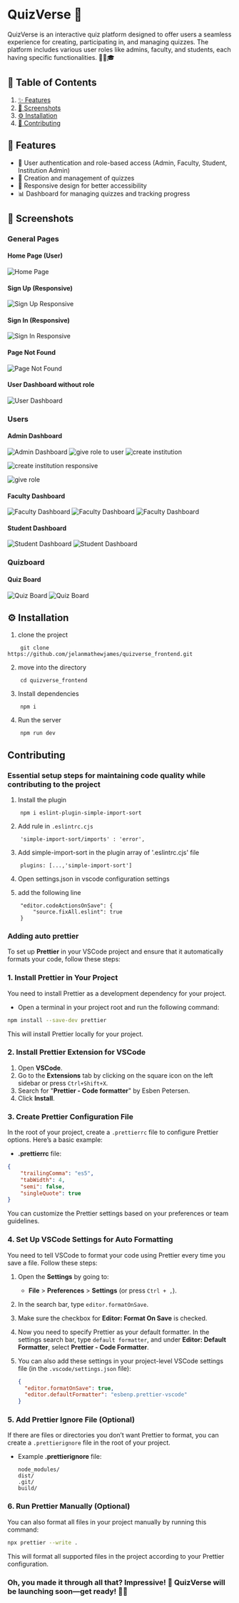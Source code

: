 # QuizVerse 🎉

QuizVerse is an interactive quiz platform designed to offer users a seamless experience for creating, participating in, and managing quizzes. The platform includes various user roles like admins, faculty, and students, each having specific functionalities. 🧑‍🏫🎓


## 📑 Table of Contents
1. [✨ Features](#features)
2. [📸 Screenshots](#screenshots)
3. [⚙️ Installation](#installation)
4. [🤝 Contributing](#contributing)


## 🚀 Features
- 🔐 User authentication and role-based access (Admin, Faculty, Student, Institution Admin)
- 📝 Creation and management of quizzes
- 📱 Responsive design for better accessibility
- 📊 Dashboard for managing quizzes and tracking progress

## 📸 Screenshots

### General Pages

#### Home Page (User)
![Home Page](./screenshots/general_pages/home_page_user_without_persistant_login.png)



#### Sign Up (Responsive)
![Sign Up Responsive](./screenshots/general_pages/sigg_up_responsive.png)

#### Sign In (Responsive)
![Sign In Responsive](./screenshots/general_pages/sign_in.png)



#### Page Not Found
![Page Not Found](./screenshots/general_pages/page_not_found.png)

#### User Dashboard without role 
![User Dashboard](./screenshots/general_pages/user_dashboard_without_role.png)


### Users
#### Admin Dashboard
![Admin Dashboard](./screenshots/users/admin/create_course_department.png)
![give role to user](./screenshots/users/admin/give_role.png)
![create institution](./screenshots/users/admin/create_institution.png)

![create institution responsive](./screenshots/users/admin/create_institution_responsive.png)

![give role](./screenshots/users/admin/give_role.png)



#### Faculty Dashboard
![Faculty Dashboard](./screenshots/users/faculty/create_qbank.png)
![Faculty Dashboard](./screenshots/users/faculty/start_quiz.png)
![Faculty Dashboard](./screenshots/users/faculty/view_result.png)


#### Student Dashboard
![Student Dashboard](./screenshots/users/student/take_quiz.png)
![Student Dashboard](./screenshots/users/student/view_result.png)



### Quizboard

#### Quiz Board
![Quiz Board](./screenshots/quizboard/quiz_board.png)
![Quiz Board](./screenshots/quizboard/quiz_board_responsive.png)


##  ⚙️ Installation

1. clone the project

```
    git clone https://github.com/jelanmathewjames/quizverse_frontend.git

```

2. move into the directory

```
    cd quizverse_frontend
```

3. Install dependencies

```
    npm i
```

4. Run the server

```
    npm run dev
```

## Contributing

### Essential setup steps for maintaining code quality while contributing to the project


1. Install the plugin

```
    npm i eslint-plugin-simple-import-sort
```

2. Add rule in `.eslintrc.cjs`

```
    'simple-import-sort/imports' : 'error',
```

3. Add simple-import-sort in the plugin array of '.eslintrc.cjs' file

```
    plugins: [...,'simple-import-sort']
```

4. Open settings.json in vscode configuration settings

5. add the following line

```
    "editor.codeActionsOnSave": {
        "source.fixAll.eslint": true
    }
```

### Adding auto prettier
To set up **Prettier** in your VSCode project and ensure that it automatically formats your code, follow these steps:

### 1. Install Prettier in Your Project

You need to install Prettier as a development dependency for your project.

- Open a terminal in your project root and run the following command:

```bash
npm install --save-dev prettier
```

This will install Prettier locally for your project.

### 2. Install Prettier Extension for VSCode

1. Open **VSCode**.
2. Go to the **Extensions** tab by clicking on the square icon on the left sidebar or press `Ctrl+Shift+X`.
3. Search for "**Prettier - Code formatter**" by Esben Petersen.
4. Click **Install**.

### 3. Create Prettier Configuration File

In the root of your project, create a `.prettierrc` file to configure Prettier options. Here’s a basic example:

- **.prettierrc** file:
```json
{
    "trailingComma": "es5",
    "tabWidth": 4,
    "semi": false,
    "singleQuote": true
}

```

You can customize the Prettier settings based on your preferences or team guidelines.

### 4. Set Up VSCode Settings for Auto Formatting

You need to tell VSCode to format your code using Prettier every time you save a file. Follow these steps:

1. Open the **Settings** by going to:
   - **File** > **Preferences** > **Settings** (or press `Ctrl + ,`).

2. In the search bar, type `editor.formatOnSave`.

3. Make sure the checkbox for **Editor: Format On Save** is checked.

4. Now you need to specify Prettier as your default formatter. In the settings search bar, type `default formatter`, and under **Editor: Default Formatter**, select **Prettier - Code Formatter**.

5. You can also add these settings in your project-level VSCode settings file (in the `.vscode/settings.json` file):
   ```json
   {
     "editor.formatOnSave": true,
     "editor.defaultFormatter": "esbenp.prettier-vscode"
   }
   ```

### 5. Add Prettier Ignore File (Optional)

If there are files or directories you don’t want Prettier to format, you can create a `.prettierignore` file in the root of your project.

- Example **.prettierignore** file:
  ```plaintext
  node_modules/
  dist/
  .git/
  build/
  ```

### 6. Run Prettier Manually (Optional)

You can also format all files in your project manually by running this command:

```bash
npx prettier --write .
```

This will format all supported files in the project according to your Prettier configuration.

### Oh, you made it through all that? Impressive! 🎉 QuizVerse will be launching soon—get ready! 🚀😎